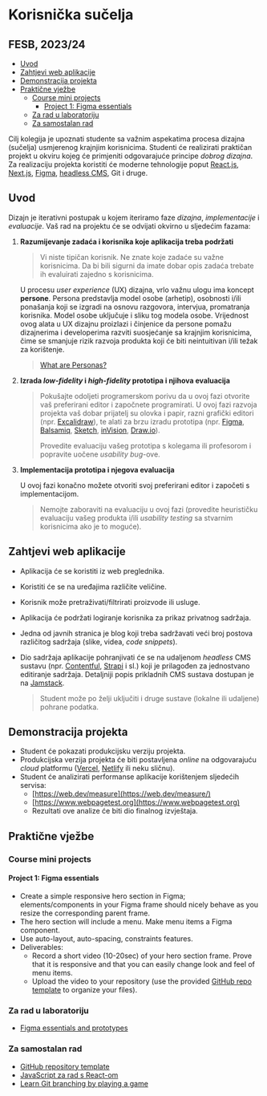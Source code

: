 # Korisnička sučelja <!-- omit in toc -->

## FESB, 2023/24 <!-- omit in toc -->

- [Uvod](#uvod)
- [Zahtjevi web aplikacije](#zahtjevi-web-aplikacije)
- [Demonstracija projekta](#demonstracija-projekta)
- [Praktične vježbe](#praktične-vježbe)
  - [Course mini projects](#course-mini-projects)
    - [Project 1: Figma essentials](#project-1-figma-essentials)
  - [Za rad u laboratoriju](#za-rad-u-laboratoriju)
  - [Za samostalan rad](#za-samostalan-rad)

Cilj kolegija je upoznati studente sa važnim aspekatima procesa dizajna (sučelja) usmjerenog krajnjim korisnicima. Studenti će realizirati praktičan projekt u okviru kojeg će primjeniti odgovarajuće principe *dobrog dizajna*. Za realizaciju projekta koristiti će moderne tehnologije poput [React.js](https://reactjs.org/), [Next.js](https://nextjs.org/), [Figma](https://www.figma.com/), [headless CMS](https://jamstack.org/headless-cms/), Git i druge.

## Uvod

Dizajn je iterativni postupak u kojem iteriramo faze *dizajna*, *implementacije* i *evaluacije*. Vaš rad na projektu će se odvijati okvirno u sljedećim fazama:

1. **Razumijevanje zadaća i korisnika koje aplikacija treba podržati**

    > Vi niste tipičan korisnik. Ne znate koje zadaće su važne korisnicima. Da bi bili sigurni da imate dobar opis zadaća trebate ih evaluirati zajedno s korisnicima.

    U procesu _user experience_ (UX) dizajna, vrlo važnu ulogu ima koncept **persone**. Persona predstavlja model osobe (arhetip), osobnosti i/ili ponašanja koji se izgradi na osnovu razgovora, intervjua, promatranja korisnika. Model osobe uključuje i sliku tog modela osobe. Vrijednost ovog alata u UX dizajnu proizlazi i činjenice da persone pomažu dizajnerima i developerima razviti suosjećanje sa krajnjim korisnicima, čime se smanjuje rizik razvoja produkta koji će biti neintuitivan i/ili težak za korištenje.

    > [What are Personas?](https://youtu.be/XnG4c4gXaQY)

2. **Izrada *low-fidelity* i *high-fidelity* prototipa i njihova evaluacija**

    > Pokušajte odoljeti programerskom porivu da u ovoj fazi otvorite vaš preferirani editor i započnete programirati. U ovoj fazi razvoja projekta vaš dobar prijatelj su olovka i papir, razni grafički editori (npr. [Excalidraw](https://excalidraw.com/)), te alati za brzu izradu prototipa (npr. [Figma](https://www.figma.com), [Balsamiq](https://balsamiq.com/wireframes/), [Sketch](https://www.sketch.com/), [inVision](https://www.invisionapp.com/), [Draw.io](https://drawio-app.com/)).
    >
    >
    > Provedite evaluaciju vašeg prototipa s kolegama ili profesorom i popravite uočene *usability bug*-ove.

3. **Implementacija prototipa i njegova evaluacija**

    U ovoj fazi konačno možete otvoriti svoj preferirani editor i započeti s implementacijom.

    > Nemojte zaboraviti na evaluaciju u ovoj fazi (provedite heurističku evaluaciju vašeg produkta i/ili *usability testing* sa stvarnim korisnicima ako je to moguće).

## Zahtjevi web aplikacije

- Aplikacija će se koristiti iz web preglednika.
- Koristiti će se na uređajima različite veličine.
- Korisnik može pretraživati/filtrirati proizvode ili usluge.
- Aplikacija će podržati logiranje korisnika za prikaz privatnog sadržaja.
- Jedna od javnih stranica je blog koji treba sadržavati veći broj postova različitog sadržaja (slike, videa, *code snippets*).
- Dio sadržaja aplikacije pohranjivati će se na udaljenom *headless* CMS sustavu (npr. [Contentful](https://www.contentful.com), [Strapi](https://strapi.io) i sl.) koji je prilagođen za jednostvano editiranje sadržaja. Detaljniji popis prikladnih CMS sustava dostupan je na [Jamstack](https://jamstack.org/headless-cms/).

  > Student može po želji uključiti i druge sustave (lokalne ili udaljene) pohrane podatka.

## Demonstracija projekta

- Student će pokazati produkcijsku verziju projekta.
- Produkcijska verzija projekta će biti postavljena *online* na odgovarajuću *cloud* platformu ([Vercel](https://vercel.com), [Netlify](https://www.netlify.com/) ili neku sličnu).
- Student će analizirati performanse aplikacije korištenjem sljedećih servisa:
  - [https://web.dev/measure](https://web.dev/measure/)
  - [https://www.webpagetest.org](https://www.webpagetest.org)
  - Rezultati ove analize će biti dio finalnog izvještaja.

## Praktične vježbe

### Course mini projects

#### Project 1: Figma essentials

- Create a simple responsive hero section in Figma; elements/components in your Figma frame should nicely behave as you resize the corresponding parent frame.
- The hero section will include a menu. Make menu items a Figma component.
- Use auto-layout, auto-spacing, constraints features.
- Deliverables:
  - Record a short video (10-20sec) of your hero section frame. Prove that it is responsive and that you can easily change look and feel of menu items.
  - Upload the video to your repository (use the provided [GitHub repo template](https://github.com/mcagalj/HCI-2023-24-template.git) to organize your files).

### Za rad u laboratoriju

- [Figma essentials and prototypes](/docs/figma-essentials-prototypes.md)

### Za samostalan rad

- [GitHub repository template](https://github.com/mcagalj/HCI-2023-24-template.git)
- [JavaScript za rad s React-om](/docs/js-for-react.md)
- [Learn Git branching by playing a game](https://learngitbranching.js.org/)

